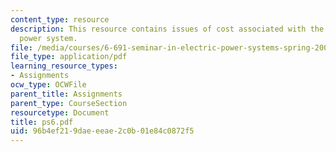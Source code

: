 ```yaml
---
content_type: resource
description: This resource contains issues of cost associated with the small example
  power system.
file: /media/courses/6-691-seminar-in-electric-power-systems-spring-2006/96b4ef219daeeeae2c0b01e84c0872f5_ps6.pdf
file_type: application/pdf
learning_resource_types:
- Assignments
ocw_type: OCWFile
parent_title: Assignments
parent_type: CourseSection
resourcetype: Document
title: ps6.pdf
uid: 96b4ef21-9dae-eeae-2c0b-01e84c0872f5
---
```

